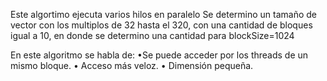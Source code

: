Este algortimo ejecuta varios hilos en paralelo
Se determino un tamaño de vector con los multiplos de 32 hasta el 320,
con una cantidad de bloques igual a 10, en donde se determino una cantidad para blockSize=1024

En este algoritmo se habla de:
•Se puede acceder por los threads de un mismo bloque.
• Acceso más veloz.
• Dimensión pequeña.
